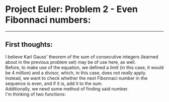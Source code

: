 # Project Euler: Problem 2 - Even Fibonnaci numbers:

---

## First thoughts:
I believe Karl Gauss' theorem of the sum of consecutive integers (learned about in the previous problem set) may be of use here, as well. <br>
Before, to make use of the equation, we defined a limit (in this case, it would be 4 million) and a divisor, which, in this case, does not *really* apply. Instead, we want to check whether the next Fibonnaci number in the sequence is even, and if it is, add it to the sum. <br>
Additionally, we need some method of finding said number. <br>
I'm thinking of two functions: 